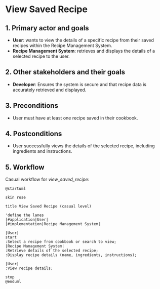 # View Saved Recipe

## 1. Primary actor and goals
* __User__: wants to view the details of a specific recipe from their saved recipes within the Recipe Management System.
* __Recipe Management System__: retrieves and displays the details of a selected recipe to the user.


## 2. Other stakeholders and their goals

* __Developer__: Ensures the system is secure and that recipe data is accurately retrieved and displayed.


## 3. Preconditions

* User must have at least one recipe saved in their cookbook.

## 4. Postconditions

* User successfully views the details of the selected recipe, including ingredients and instructions.


## 5. Workflow

Casual workflow for _view_saved_recipe_:

```plantuml
@startuml

skin rose

title View Saved Recipe (casual level)

'define the lanes
|#application|User|
|#implementation|Recipe Management System|

|User|
start
:Select a recipe from cookbook or search to view;
|Recipe Management System|
:Retrieve details of the selected recipe;
:Display recipe details (name, ingredients, instructions);

|User|
:View recipe details;

stop
@enduml
```
